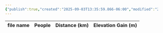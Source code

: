 ```yaml
---
{"publish":true,"created":"2025-09-03T13:35:59.866-06:00","modified":"2025-09-03T14:46:52.527-06:00","published":"2025-09-03T14:46:52.527-06:00","tags":["route"],"cssclasses":"","elevation":null,"region":null,"location":null,"DWYT":"Worthwhile","Kane":null,"completed":false}
---
```



| file name | People | Distance (km) | Elevation Gain (m) |
| --------- | ------ | ------------- | ------------------ |
